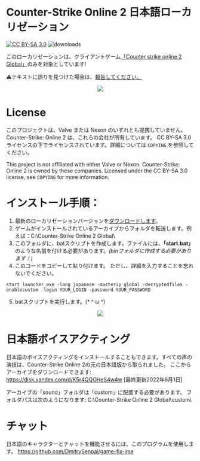 # Counter-Strike Online 2 日本語ローカリゼーション

<a href="http://creativecommons.org/licenses/by-sa/3.0/">![CC BY-SA 3.0](https://i.creativecommons.org/l/by-sa/3.0/88x31.png)</a>
![downloads](https://img.shields.io/github/downloads/DmitrySenpai/cso2-global-jp/total)

このローカリゼーションは、クライアントゲーム[「Counter strike online 2 Global」](http://cso2.wohlnet.ru/)のみを対象としています!

⚠️テキストに誤りを見つけた場合は、[報告してください。](https://github.com/DmitrySenpai/cso2-global-jp/issues)

<p align="center">
  <img src="https://user-images.githubusercontent.com/2939460/171453657-e419f69e-82ec-4573-b336-3ed1fbc164db.png" />
</p>

# License

このプロジェクトは、Valve または Nexon のいずれとも提携していません。 Counter-Strike: Online 2 は、これらの会社が所有しています。
CC BY-SA 3.0 ライセンスの下でライセンスされています。詳細については ``COPYING`` を参照してください。

This project is not affiliated with either Valve or Nexon. Counter-Strike: Online 2 is owned by these companies.
Licensed under the CC BY-SA 3.0 license, see ``COPYING`` for more information.

# インストール手順：

1. 最新のローカリゼーションバージョンを[ダウンロードします](https://github.com/DmitrySenpai/cso2-global-jp/releases)。
2. ゲームがインストールされているアーカイブからフォルダを転送します。例えば：C:\Counter-Strike Online 2 Global\
3. このフォルダに、batスクリプトを作成します。ファイルには、**「start.bat」** のような名前を付ける必要があります。*(binフォルダに作成する必要があります！)*
4. このコードをコピーして貼り付けます。 ただし、詳細を入力することを忘れないでください。
```
start launcher.exe -lang japanese -masterip global -decryptedfiles -enablecustom -login YOUR_LOGIN -password YOUR_PASSWORD
```
5. batスクリプトを実行します。(* ^ ω ^)

<p align="center">
  <img src="https://user-images.githubusercontent.com/2939460/171458563-b0c9beef-c8b9-4b1d-8232-0b8340166855.png" />
</p>

# 日本語ボイスアクティング

日本語のボイスアクティングをインストールすることもできます。すべての声の演技は、Counter-Strike Online 2の元の日本語版から取られました。
ここからアーカイブをダウンロードできます: https://disk.yandex.com/d/K5r4QQOHeS4w4w [最終更新2022年6月1日]

アーカイブの「sound」フォルダは「custom」に配置する必要があります。
フォルダパスは次のようになります:  C:\Counter-Strike Online 2 Global\custom\

# チャット

日本語のキャラクターとチャットを機能させるには、このプログラムを使用します。 https://github.com/DmitrySenpai/game-fix-ime
